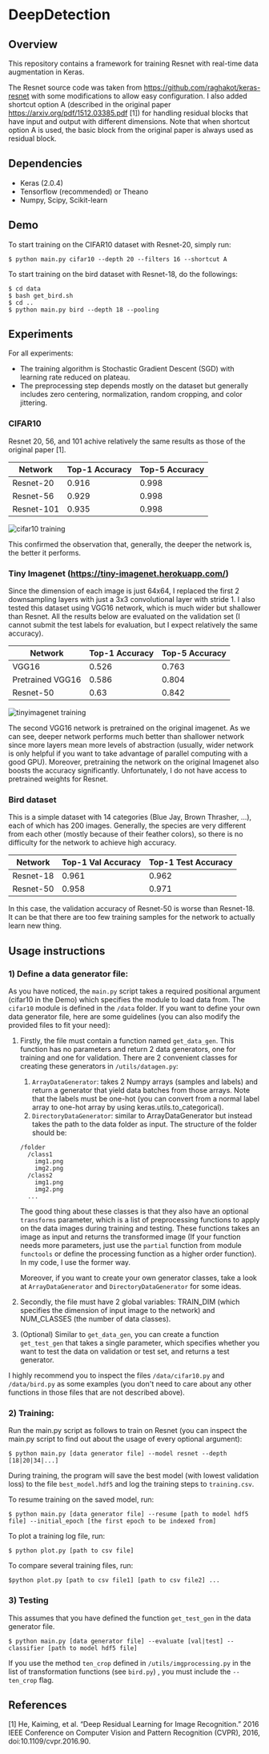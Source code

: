 # DeepDetection

## Overview

This repository contains a framework for training Resnet with real-time data augmentation in Keras. 

The Resnet source code was taken from <https://github.com/raghakot/keras-resnet> with some modifications to allow easy configuration. I also added 
shortcut option A (described in the original paper <https://arxiv.org/pdf/1512.03385.pdf> [1]) for handling residual blocks that
have input and output with different dimensions. Note that when shortcut option A is used, the basic block from the original
paper is always used as residual block.

## Dependencies

* Keras (2.0.4)
* Tensorflow (recommended) or Theano
* Numpy, Scipy, Scikit-learn

## Demo

To start training on the CIFAR10 dataset with Resnet-20, simply run:

`$ python main.py cifar10 --depth 20 --filters 16 --shortcut A`

To start training on the bird dataset with Resnet-18, do the followings:

```
$ cd data
$ bash get_bird.sh
$ cd ..
$ python main.py bird --depth 18 --pooling
```

## Experiments

For all experiments:
- The training algorithm is Stochastic Gradient Descent (SGD) with learning rate reduced on plateau. 
- The preprocessing step depends mostly on the dataset but generally includes zero centering, normalization, random cropping, and color jittering.

### CIFAR10

Resnet 20, 56, and 101 achive relatively the same results as those of the original paper [1].

| Network | Top-1 Accuracy | Top-5 Accuracy |
| -----| -----| ---- |
|  Resnet-20   | 0.916 | 0.998 |
|  Resnet-56   | 0.929 | 0.998 |
| Resnet-101   | 0.935 | 0.998 |

![cifar10 training](experiments/resnet_cifar10.png)

This confirmed the observation that, generally, the deeper the network is, the better it performs.

### Tiny Imagenet (<https://tiny-imagenet.herokuapp.com/>)

Since the dimension of each image is just 64x64, I replaced the first 2 downsampling layers with just a 3x3 convolutional layer with stride 1. I also tested this dataset using VGG16 network, which is much wider but shallower than Resnet. All the results below are evaluated on the validation set (I cannot submit the test labels for evaluation, but I expect relatively
the same accuracy).

| Network | Top-1 Accuracy | Top-5 Accuracy |
|----|-----|-----|
| VGG16 | 0.526 | 0.763 |
| Pretrained VGG16 | 0.586 | 0.804 |
| Resnet-50 | 0.63  | 0.842 |

![tinyimagenet training](experiments/resnet_tinyimagenet.png)

The second VGG16 network is pretrained on the original imagenet. As we can see, deeper network performs much better than shallower network since more layers mean more levels of abstraction (usually, wider network is only helpful if you want to take advantage of parallel computing with a good GPU). Moreover, pretraining the network on the original Imagenet also boosts the accuracy significantly. Unfortunately, I do not have access to pretrained weights for Resnet.

### Bird dataset

This is a simple dataset with 14 categories (Blue Jay, Brown Thrasher, ...), each of which has 200 images. Generally, the species are very different from each other (mostly because of their feather colors), so there is no difficulty for the network to achieve high accuracy. 

| Network | Top-1 Val Accuracy | Top-1 Test Accuracy |
| ---- | ----- |----- |
| Resnet-18 | 0.961 | 0.962 |
| Resnet-50 | 0.958 | 0.971 |

In this case, the validation accuracy of Resnet-50 is worse than Resnet-18. It can be that there are too few training samples
for the network to actually learn new thing. 

### 

## Usage instructions

### 1) Define a data generator file:

As you have noticed, the `main.py` script takes a required positional argument (cifar10 in the Demo) which specifies the module
to load data from. The `cifar10` module is defined in the `/data` folder. If you want to define your own data generator file, here are some guidelines (you can also modify the provided files to fit your need):

1. Firstly, the file must contain a function named `get_data_gen`. This function has no parameters and return 2 data generators,
one for training and one for validation. There are 2 convenient classes for creating these generators in `/utils/datagen.py`:
    1. `ArrayDataGenerator`: takes 2 Numpy arrays (samples and labels) and return a generator that yield data batches 
    from those arrays. Note that the labels must be one-hot (you can convert from a normal label array to one-hot array
    by using keras.utils.to_categorical).
    2. `DirectoryDataGenerator`: similar to ArrayDataGenerator but instead takes the path to the data folder as input. The
    structure of the folder should be:
    ```
    /folder
      /class1
        img1.png
        img2.png
      /class2
        img1.png
        img2.png
      ...
     ```
    The good thing about these classes is that they also have an optional `transforms` parameter, which is a list
    of preprocessing functions to apply on the data images during training and testing. These functions takes an image
    as input and returns the transformed image (If your function needs more parameters, just use the `partial` function from 
    module `functools` or define the processing function as a higher order function). In my code, I use the former way.
    
    Moreover, if you want to create your own generator classes, take a look at `ArrayDataGenerator` and `DirectoryDataGenerator`
    for some ideas. 

2. Secondly, the file must have 2 global variables: TRAIN_DIM (which specifies the dimension of input image to the network)
and NUM_CLASSES (the number of data classes). 

3. (Optional) Similar to `get_data_gen`, you can create a function `get_test_gen` that takes a single parameter, which
specifies whether you want to test the data on validation or test set, and returns a test generator. 

I highly recommend you to inspect the files `/data/cifar10.py` and `/data/bird.py` as some examples (you don't need to
care about any other functions in those files that are not described above).

### 2) Training:

Run the main.py script as follows to train on Resnet (you can inspect the main.py script to find out about the usage of every optional argument):

`$ python main.py [data generator file] --model resnet --depth [18|20|34|...]`

During training, the program will save the best model (with lowest validation loss) to the file `best_model.hdf5` and log 
the training steps to `training.csv`. 

To resume training on the saved model, run:

`$ python main.py [data generator file] --resume [path to model hdf5 file] --initial_epoch [the first epoch to be indexed from]`

To plot a training log file, run:

`$ python plot.py [path to csv file]`

To compare several training files, run:

`$python plot.py [path to csv file1] [path to csv file2] ...`

### 3) Testing

This assumes that you have defined the function `get_test_gen` in the data generator file. 

`$ python main.py [data generator file] --evaluate [val|test] --classifier [path to model hdf5 file]`

If you use the method `ten_crop` defined in `/utils/imgprocessing.py` in the list of transformation functions (see `bird.py`)
, you must include the `--ten_crop` flag.

## References

[1] He, Kaiming, et al. “Deep Residual Learning for Image Recognition.” 2016 IEEE Conference on Computer Vision and Pattern Recognition (CVPR), 2016, doi:10.1109/cvpr.2016.90.

